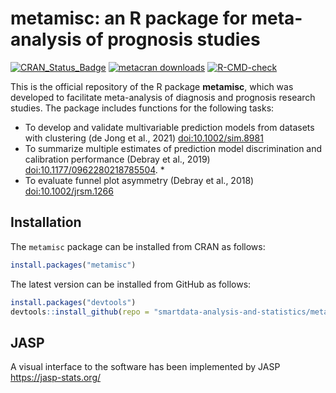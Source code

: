 # metamisc: an R package for meta-analysis of prognosis studies

<!-- badges: start -->

[![CRAN_Status_Badge](https://www.r-pkg.org/badges/version/metamisc)](https://cran.r-project.org/package=metamisc)
[![metacran
downloads](https://cranlogs.r-pkg.org/badges/last-month/precmed)](https://cran.r-project.org/package=metamisc)
[![R-CMD-check](https://github.com/smartdata-analysis-and-statistics/metamisc/actions/workflows/R-CMD-check.yaml/badge.svg)](https://github.com/smartdata-analysis-and-statistics/metamisc/actions/workflows/R-CMD-check.yaml)
<!-- badges: end -->

This is the official repository of the R package **metamisc**, which was developed to facilitate meta-analysis of diagnosis and prognosis research studies. The package includes functions for the following tasks:

* To develop and validate multivariable prediction models from datasets with clustering (de Jong et al., 2021) <doi:10.1002/sim.8981>
* To summarize multiple estimates of prediction model discrimination and calibration performance (Debray et al., 2019) <doi:10.1177/0962280218785504>. *
* To evaluate funnel plot asymmetry (Debray et al., 2018) <doi:10.1002/jrsm.1266>

## Installation

The `metamisc` package can be installed from CRAN as follows:

``` r
install.packages("metamisc")
```

The latest version can be installed from GitHub as follows:

``` r
install.packages("devtools")
devtools::install_github(repo = "smartdata-analysis-and-statistics/metamisc")
```

## JASP
A visual interface to the software has been implemented by JASP <https://jasp-stats.org/>
